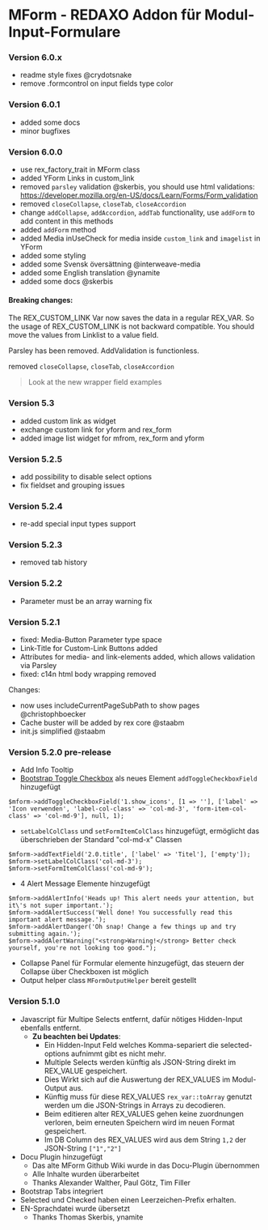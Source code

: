 # MForm - REDAXO Addon für Modul-Input-Formulare

### Version 6.0.x
- readme style fixes @crydotsnake 
- remove .formcontrol on input fields type color


### Version 6.0.1
- added some docs
- minor bugfixes


### Version 6.0.0

* use rex_factory_trait in MForm class
* added YForm Links in custom_link
* removed `parsley` validation @skerbis, you should use html validations: https://developer.mozilla.org/en-US/docs/Learn/Forms/Form_validation
* removed `closeCollapse`, `closeTab`, `closeAccordion`
* change `addCollapse`, `addAccordion`, `addTab` functionality, use `addForm` to add content in this methods
* added `addForm` method
* added Media inUseCheck for media inside `custom_link` and `imagelist` in YForm
* added some styling
* added some Svensk översättning @interweave-media 
* added some English translation @ynamite
* added some docs @skerbis

#### Breaking changes: 

The REX_CUSTOM_LINK Var now saves the data in a regular REX_VAR. So the usage of REX_CUSTOM_LINK is not backward compatible. You should move the values from Linklist to a value field. 

Parsley has been removed. AddValidation is functionless. 

removed `closeCollapse`, `closeTab`, `closeAccordion`
> Look at the new wrapper field examples


### Version 5.3

* added custom link as widget
* exchange custom link for yform and rex_form
* added image list widget for mfrom, rex_form and yform 

### Version 5.2.5

* add possibility to disable select options
* fix fieldset and grouping issues

### Version 5.2.4

* re-add special input types support

### Version 5.2.3

* removed tab history

### Version 5.2.2

* Parameter must be an array warning fix

### Version 5.2.1

* fixed: Media-Button Parameter type space
* Link-Title for Custom-Link Buttons added
* Attributes for media- and link-elements added, which allows validation via Parsley
* fixed: c14n html body wrapping removed

Changes: 

* now uses includeCurrentPageSubPath to show pages @christophboecker
* Cache buster will be added by rex core @staabm
* init.js simplified @staabm


### Version 5.2.0 pre-release

* Add Info Tooltip
* [Bootstrap Toggle Checkbox](http://www.bootstraptoggle.com) als neues Element `addToggleCheckboxField` hinzugefügt
```
$mform->addToggleCheckboxField('1.show_icons', [1 => ''], ['label' => 'Icon verwenden', 'label-col-class' => 'col-md-3', 'form-item-col-class' => 'col-md-9'], null, 1);
```
* `setLabelColClass` und `setFormItemColClass` hinzugefügt, ermöglicht das überschrieben der Standard "col-md-x" Classen
```
$mform->addTextField('2.0.title', ['label' => 'Titel'], ['empty']);
$mform->setLabelColClass('col-md-3');
$mform->setFormItemColClass('col-md-9');
```
* 4 Alert Message Elemente hinzugefügt
```
$mform->addAlertInfo('Heads up! This alert needs your attention, but it\'s not super important.');
$mform->addAlertSuccess('Well done! You successfully read this important alert message.');
$mform->addAlertDanger('Oh snap! Change a few things up and try submitting again.');
$mform->addAlertWarning("<strong>Warning!</strong> Better check yourself, you're not looking too good.");
```
* Collapse Panel für Formular elemente hinzugefügt, das steuern der Collapse über Checkboxen ist möglich
* Output helper class `MFormOutputHelper` bereit gestellt

### Version 5.1.0

* Javascript für Multipe Selects entfernt, dafür nötiges Hidden-Input ebenfalls entfernt. 
    * **Zu beachten bei Updates**:
        * Ein Hidden-Input Feld welches Komma-separiert die selected-options aufnimmt gibt es nicht mehr.
        * Multiple Selects werden künftig als JSON-String direkt im REX_VALUE gespeichert.
        * Dies Wirkt sich auf die Auswertung der REX_VALUES im Modul-Output aus.
        * Künftig muss für diese REX_VALUES `rex_var::toArray` genutzt werden um die JSON-Strings in Arrays zu decodieren.
        * Beim editieren alter REX_VALUES gehen keine zuordnungen verloren, beim erneuten Speichern wird im neuen Format gespeichert.
        * Im DB Column des REX_VALUES wird aus dem String `1,2` der JSON-String `["1","2"]`
* Docu Plugin hinzugefügt
    * Das alte MForm Github Wiki wurde in das Docu-Plugin übernommen
    * Alle Inhalte wurden überarbeitet
    * Thanks Alexander Walther, Paul Götz, Tim Filler
* Bootstrap Tabs integriert
* Selected und Checked haben einen Leerzeichen-Prefix erhalten.
* EN-Sprachdatei wurde übersetzt    
    * Thanks Thomas Skerbis, ynamite 
